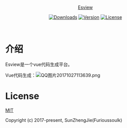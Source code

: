 <p align="center"><a href="#">Esview</p>

<p align="center">
  <a href="https://www.npmjs.com/package/esview"><img src="https://img.shields.io/npm/dm/esview.svg" alt="Downloads"></a>
  <a href="https://www.npmjs.com/package/esview"><img src="https://img.shields.io/npm/v/esview.svg" alt="Version"></a>
  <a href="https://www.npmjs.com/package/esview"><img src="https://img.shields.io/npm/l/esview.svg" alt="License"></a>
   <br>
</p>
  

# 介绍
Esview是一个vue代码生成平台。


Vue代码生成：![QQ图片20171027113639.png](https://user-gold-cdn.xitu.io/2017/10/31/4fdd5e90be0fbb9120d2fc65bab32266)



# License
[MIT](https://opensource.org/licenses/MIT)

Copyright (c) 2017-present,  SunZhengJie(Furioussoulk)
